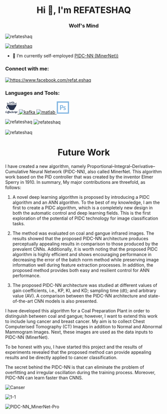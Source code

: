 <h1 align="center">Hi 👋, I'm REFATESHAQ</h1>
<h3 align="center">Wolf's Mind</h3>

<p align="left"> <img src="https://komarev.com/ghpvc/?username=refateshaq&label=Profile%20views&color=0e75b6&style=flat" alt="refateshaq" /> </p>

<p align="left"> <a href="https://github.com/ryo-ma/github-profile-trophy"><img src="https://github-profile-trophy.vercel.app/?username=refateshaq" alt="refateshaq" /></a> </p>

- 🔭 I’m currently self-employed [PIDC-NN (MinerNet))](https://doi.org/10.36227/techrxiv.23266301.v2)

<h3 align="left">Connect with me:</h3>
<p align="left">
<a 
<a href="https://fb.com/https://www.facebook.com/refat.eshaq" target="blank"><img align="center" src="https://raw.githubusercontent.com/rahuldkjain/github-profile-readme-generator/master/src/images/icons/Social/facebook.svg" alt="https://www.facebook.com/refat.eshaq" height="30" width="40" /></a>
</p>

<h3 align="left">Languages and Tools:</h3>
<p align="left"> <a href="https://offeescript.org" target="_blank" rel="noreferrer"> <img src="https://raw.githubusercontent.com/devicons/devicon/master/icons/coffeescript/coffeescript-original-wordmark.svg" alt="coffeescript" width="40" height="40"/> </a> <a href="https://kafka.apache.org/" target="_blank" rel="noreferrer"> <img src="https://www.vectorlogo.zone/logos/apache_kafka/apache_kafka-icon.svg" alt="kafka" width="40" height="40"/> </a> <a href="https://www.mathworks.com/" target="_blank" rel="noreferrer"> <img src="https://upload.wikimedia.org/wikipedia/commons/2/21/Matlab_Logo.png" alt="matlab" width="40" height="40"/> </a> <a href="https://www.photoshop.com/en" target="_blank" rel="noreferrer"> <img src="https://raw.githubusercontent.com/devicons/devicon/master/icons/photoshop/photoshop-line.svg" alt="photoshop" width="40" height="40"/> </a> </p>

<p><img align="left" src="https://github-readme-stats.vercel.app/api/top-langs?username=refateshaq&show_icons=true&locale=en&layout=compact" alt="refateshaq" /></p>

<p>&nbsp;<img align="center" src="https://github-readme-stats.vercel.app/api?username=refateshaq&show_icons=true&locale=en" alt="refateshaq" /></p>

<p><img align="center" src="https://github-readme-streak-stats.herokuapp.com/?user=refateshaq&" alt="refateshaq" /></p>

<h1 align="center">Future Work</h1>

 I have created a new algorithm, namely Proportional–Integral–Derivative–Cumulative  Neural Network (PIDC-NN), also called MinerNet. This algorithm work based on the PID controller that was created by the inventor Elmer Sperry in 1910. In  summary, My major contributions  are threefold,  as follows:
 
1)  A novel deep learning algorithm is proposed by introducing a PIDC algorithm and an ANN algorithm. To the best of my knowledge, I am the first to create a PIDC  algorithm, which is a completely new design in both the automatic control and deep learning fields. This is the first exploration of the potential of PIDC technology for image classification tasks. 

2) The method was evaluated on coal and gangue infrared images. The results showed that the proposed PIDC-NN architecture produces perceptually appealing results in comparison to those produced by the prevalent CNNs. Additionally, it is worth noting that the proposed PIDC algorithm is highly efficient and shows encouraging performance in decreasing the error of the batch norm method while preserving image information well during feature extraction processes. In addition, the proposed method provides both easy and resilient control for ANN performance. 

3) The proposed PIDC-NN architecture was studied at  different values of gain coefficients, i.e., KP, KI, and KD; sampling time (dt); and arbitrary value (AV). A comparison between the PIDC-NN architecture and state-of-the-art  CNN models is also presented.  

I have developed this algorithm for a Coal Preparation Plant in order to distinguish between coal and gangue; however,  I want to extend this work to include lung cancer and breast cancer. My aim is to collect Chest Computerised Tomography (CT) Images in addition to Normal and Abnormal Mammogram Images. Next, these images are used as the data inputs to PIDC-NN (MinerNet). 

To be honest with you, I have started this project and the results of experiments revealed that the proposed method can provide appealing results and be directly applied to cancer classification.

The secret behind the PIDC-NN is that can eliminate the problem of overfitting and irregular oscillation during the training process. Moreover, PIDC-NN can learn faster than CNNS.  

![Canser](https://github.com/REFATESHAQ/REFATESHAQ/assets/48349737/67ce89d4-0dcf-44cc-9374-bdfa131da281)

![1-1](https://github.com/REFATESHAQ/REFATESHAQ/assets/48349737/da11367f-6a09-48dd-abc5-6ca1bf9731ea)

![PIDC-NN_MinerNet-Pro](https://github.com/REFATESHAQ/REFATESHAQ/assets/48349737/9300f582-22a6-46a5-a07c-e1297754d844)




